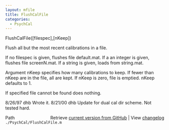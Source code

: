 ```yaml
---
layout: mfile
title: FlushCalFile
categories:
  - PsychCal
---
```


FlushCalFile\(\[filespec\],\[nKeep\]\)

Flush all but the most recent calibrations in a file.

If no filespec is given, flushes file default.mat.  If
a an integer is given, flushes file screenN.mat.  If
a string is given, loads from string.mat.

Argument nKeep specifies how many calibrations to
keep.  If fewer than nKeep are in the file, all are
kept.  If nKeep is zero, file is emptied.  nKeep
defaults to 1.

If specified file cannot be found does nothing.

8/26/97  dhb  Wrote it.
8/21/00  dhb  Update for dual cal dir scheme.  Not tested hard.


<div class="code_header" style="text-align:right;">
  <span style="float:left;">Path&nbsp;&nbsp;</span> <span class="counter">Retrieve <a href=
  "https://raw.github.com/Psychtoolbox-3/Psychtoolbox-3/beta/./PsychCal/FlushCalFile.m">current version from GitHub</a> | View <a href=
  "https://github.com/Psychtoolbox-3/Psychtoolbox-3/commits/beta/./PsychCal/FlushCalFile.m">changelog</a></span>
</div>
<div class="code">
  <code>./PsychCal/FlushCalFile.m</code>
</div>
